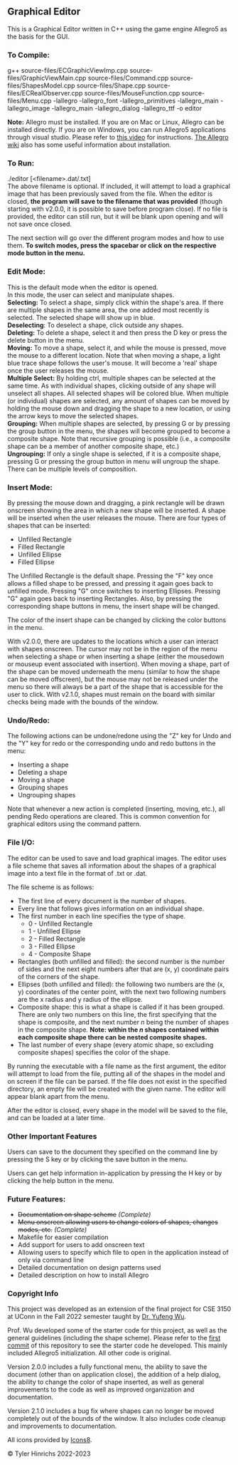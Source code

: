 ## Graphical Editor

This is a Graphical Editor written in C++ using the game engine Allegro5 as the basis for the GUI.

### To Compile:
g++ source-files/ECGraphicViewImp.cpp source-files/GraphicViewMain.cpp source-files/Command.cpp source-files/ShapesModel.cpp source-files/Shape.cpp source-files/ECRealObserver.cpp source-files/MouseFunction.cpp source-files/Menu.cpp -lallegro -lallegro_font -lallegro_primitives -lallegro_main -lallegro_image -lallegro_main -lallegro_dialog -lallegro_ttf -o editor

**Note:** Allegro must be installed. If you are on Mac or Linux, Allegro can be installed directly. If you are on Windows, you can run Allegro5 applications through visual studio. Please refer to [this video](https://www.youtube.com/watch?v=UgGKBW_kU20) for instructions. [The Allegro wiki](https://github.com/liballeg/allegro_wiki/wiki/Quickstart) also has some useful information about installation.

### To Run:
./editor [\<filename\>.dat/.txt]\
The above filename is optional. If included, it will attempt to load a graphical image that has been previously saved from the file. When the editor is closed, **the program will save to the filename that was provided** (though starting with v2.0.0, it is possible to save before program close). If no file is provided, the editor can still run, but it will be blank upon opening and will not save once closed.

The next section will go over the different program modes and how to use them. **To switch modes, press the spacebar or click on the respective mode button in the menu.**

### Edit Mode:
This is the default mode when the editor is opened.\
In this mode, the user can select and manipulate shapes.\
**Selecting:** To select a shape, simply click within the shape's area. If there are multiple shapes in the same area, the one added most recently is selected. The selected shape will show up in blue.\
**Deselecting**: To deselect a shape, click outside any shapes.\
**Deleting:** To delete a shape, select it and then press the D key or press the delete button in the menu.\
**Moving:** To move a shape, select it, and while the mouse is pressed, move the mouse to a different location. Note that when moving a shape, a light blue trace shape follows the user's mouse. It will become a 'real' shape once the user releases the mouse.\
**Multiple Select:** By holding ctrl, multiple shapes can be selected at the same time. As with individual shapes,
clicking outside of any shape will unselect all shapes. All selected shapes will be colored blue.
When multiple (or individual) shapes are selected, any amount of shapes can be moved by
holding the mouse down and dragging the shape to a new location, or using the arrow keys to
move the selected shapes.\
**Grouping:** When multiple shapes are selected, by pressing G or by pressing the group button in the menu, the shapes will become grouped to become a composite shape. Note that recursive grouping is possible (i.e., a composite shape can be a member of another composite shape, etc.)\
**Ungrouping:** If only a single shape is selected, if it is a composite shape, pressing G or pressing the group button in menu will ungroup the shape. There
can be multiple levels of composition.

### Insert Mode:
By pressing the mouse down and dragging, a pink rectangle will be drawn onscreen showing the area in which a new shape will be inserted. A shape will be inserted when the user releases the mouse.
There are four types of shapes that can be inserted:
* Unfilled Rectangle
* Filled Rectangle
* Unfilled Ellipse
* Filled Ellipse

The Unfilled Rectangle is the default shape. Pressing the "F" key once allows a filled shape to be pressed, and pressing it again goes back to unfilled mode. Pressing "G" once switches to inserting Ellipses. Pressing "G" again goes back to inserting Rectangles. Also, by pressing the corresponding shape buttons in menu, the insert shape will be changed.

The color of the insert shape can be changed by clicking the color buttons in the menu.

With v2.0.0, there are updates to the locations which a user can interact with shapes onscreen. The cursor may not be in the region of the menu when selecting a shape or when inserting a shape (either the mousedown or mouseup event associated with insertion). When moving a shape, part of the shape can be moved underneath the menu (similar to how the shape can be moved offscreen), but the mouse may not be released under the menu so there will always be a part of the shape that is accessible for the user to click. With v2.1.0, shapes must remain on the board with similar checks being made with the bounds of the window.

### Undo/Redo:
The following actions can be undone/redone using the "Z" key for Undo and the "Y" key for redo or the corresponding undo and redo buttons in the menu:
* Inserting a shape
* Deleting a shape
* Moving a shape
* Grouping shapes
* Ungrouping shapes

Note that whenever a new action is completed (inserting, moving, etc.), all pending Redo operations are cleared. This is common convention for graphical editors using the command pattern.

### File I/O:
The editor can be used to save and load graphical images. The editor uses a file scheme that saves all information about the shapes of a graphical image into a text file in the format of .txt or .dat.

The file scheme is as follows:
* The first line of every document is the number of shapes.
* Every line that follows gives information on an individual shape.
* The first number in each line specifies the type of shape.
    * 0 - Unfilled Rectangle
    * 1 - Unfilled Ellipse
    * 2 - Filled Rectangle
    * 3 - Filled Ellipse
    * 4 - Composite Shape
* Rectangles (both unfilled and filled): the second number is the number of sides and the next eight numbers after that are (x, y) coordinate pairs of the corners of the shape.
* Ellipses (both unfilled and filled): the following two numbers are the (x, y) coordinates of the center point, with the next two following numbers are the x radius and y radius of the ellipse.
* Composite shape: this is what a shape is called if it has been grouped. There are only two numbers on this line, the first specifying that the shape is composite, and the next number *n* being the number of shapes in the composite shape. **Note: within the *n* shapes contained within each composite shape there can be nested composite shapes.**
* The last number of every shape (every atomic shape, so excluding composite shapes) specifies the color of the shape.

By running the executable with a file name as the first argument, the editor will attempt to load from the file, putting all of the shapes in the model and on screen if the file can be parsed. If the file does not exist in the specified directory, an empty file will be created with the given name. The editor will appear blank apart from the menu.
 
After the editor is closed, every shape in the model will be saved to the file, and can be loaded at a later time.

### Other Important Features
Users can save to the document they specified on the command line by pressing the S key or by clicking the save button in the menu.

Users can get help information in-application by pressing the H key or by clicking the help button in the menu.

### Future Features:
* ~~Documentation on shape scheme~~ *(Complete)*
* ~~Menu onscreen allowing users to change colors of shapes, changes modes, etc.~~ *(Complete)*
* Makefile for easier compilation
* Add support for users to add onscreen text
* Allowing users to specify which file to open in the application instead of only via command line
* Detailed documentation on design patterns used
* Detailed description on how to install Allegro

### Copyright Info

This project was developed as an extension of the final project for CSE 3150 at UConn in the Fall 2022 semester taught by [Dr. Yufeng Wu](https://yufeng-wu.uconn.edu/).

Prof. Wu developed some of the starter code for this project, as well as the general guidelines (including the shape scheme). Please refer to the [first commit](https://github.com/tylernh10/graphical-editor/commit/a6a3f97ce2edbd855a279af5db7a5f096f67467b) of this repository to see the starter code he developed. This mainly included Allegro5 initialization. All other code is original.

Version 2.0.0 includes a fully functional menu, the ability to save the document (other than on application close), the addition of a help dialog, the ability to change the color of shape inserted, as well as general improvements to the code as well as improved organization and documentation.

Version 2.1.0 includes a bug fix where shapes can no longer be moved completely out of the bounds of the window. It also includes code cleanup and improvements to documentation.

All icons provided by  [Icons8](https://icons8.com/).

&copy; Tyler Hinrichs 2022-2023
